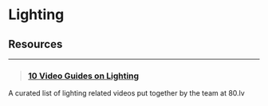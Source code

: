 # Lighting

## Resources
___

> ### [10 Video Guides on Lighting](https://80.lv/articles/80-level-ratings-10-video-guides-on-lighting/)
A curated list of lighting related videos put together by the team at 80.lv
<!-- -->

